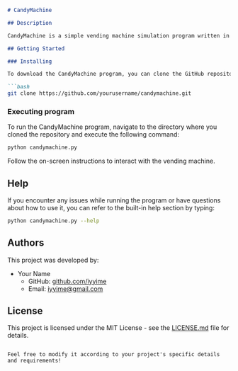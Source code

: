 ```markdown
# CandyMachine

## Description

CandyMachine is a simple vending machine simulation program written in Python. It allows users to interact with a virtual vending machine, select items, make payments, and receive their chosen items. This project serves as a learning exercise for beginners in Python programming or as a fun project for those interested in simulations and interactive programs.

## Getting Started

### Installing

To download the CandyMachine program, you can clone the GitHub repository:

```bash
git clone https://github.com/yourusername/candymachine.git
```

### Executing program

To run the CandyMachine program, navigate to the directory where you cloned the repository and execute the following command:

```bash
python candymachine.py
```

Follow the on-screen instructions to interact with the vending machine.

## Help

If you encounter any issues while running the program or have questions about how to use it, you can refer to the built-in help section by typing:

```bash
python candymachine.py --help
```

## Authors

This project was developed by:

- Your Name
  - GitHub: [github.com/iyyime](https://github.com/iyyime)
  - Email: iyyime@gmail.com

## License

This project is licensed under the MIT License - see the [LICENSE.md](LICENSE.md) file for details.
```

Feel free to modify it according to your project's specific details and requirements!
